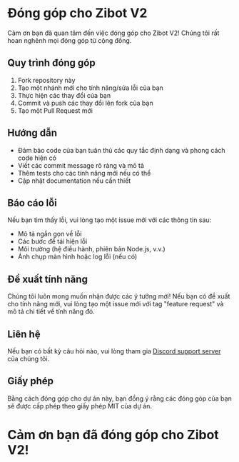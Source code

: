 <!-- @format -->

# Đóng góp cho Zibot V2

Cảm ơn bạn đã quan tâm đến việc đóng góp cho Zibot V2! Chúng tôi rất hoan nghênh mọi đóng góp từ cộng đồng.

## Quy trình đóng góp

1. Fork repository này
2. Tạo một nhánh mới cho tính năng/sửa lỗi của bạn
3. Thực hiện các thay đổi của bạn
4. Commit và push các thay đổi lên fork của bạn
5. Tạo một Pull Request mới

## Hướng dẫn

- Đảm bảo code của bạn tuân thủ các quy tắc định dạng và phong cách code hiện có
- Viết các commit message rõ ràng và mô tả
- Thêm tests cho các tính năng mới nếu có thể
- Cập nhật documentation nếu cần thiết

## Báo cáo lỗi

Nếu bạn tìm thấy lỗi, vui lòng tạo một issue mới với các thông tin sau:

- Mô tả ngắn gọn về lỗi
- Các bước để tái hiện lỗi
- Môi trường (hệ điều hành, phiên bản Node.js, v.v.)
- Ảnh chụp màn hình hoặc log lỗi (nếu có)

## Đề xuất tính năng

Chúng tôi luôn mong muốn nhận được các ý tưởng mới! Nếu bạn có đề xuất cho tính năng mới, vui lòng tạo một issue mới với tag
"feature request" và mô tả chi tiết về tính năng đó.

## Liên hệ

Nếu bạn có bất kỳ câu hỏi nào, vui lòng tham gia [Discord support server](https://discord.gg/GQyJkZDtdX) của chúng tôi.

## Giấy phép

Bằng cách đóng góp cho dự án này, bạn đồng ý rằng các đóng góp của bạn sẽ được cấp phép theo giấy phép MIT của dự án.

# Cảm ơn bạn đã đóng góp cho Zibot V2!

